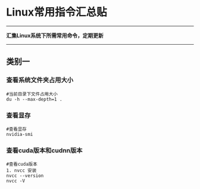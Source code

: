 # Linux常用指令汇总贴
***
**汇集Linux系统下所需常用命令，定期更新**
***
## 类别一
### 查看系统文件夹占用大小
```language
#当前目录下文件占用大小
du -h --max-depth=1 .
```

### 查看显存
```language
#查看显存
nvidia-smi
```

### 查看cuda版本和cudnn版本
```language
#查看cuda版本
1. nvcc 安装
nvcc --version 
nvcc -V

```